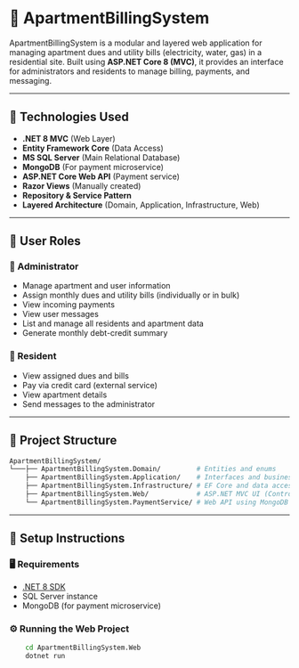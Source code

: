 # 🏢 ApartmentBillingSystem

ApartmentBillingSystem is a modular and layered web application for managing apartment dues and utility bills (electricity, water, gas) in a residential site. Built using **ASP.NET Core 8 (MVC)**, it provides an interface for administrators and residents to manage billing, payments, and messaging.

---

## 🚀 Technologies Used

- **.NET 8 MVC** (Web Layer)
- **Entity Framework Core** (Data Access)
- **MS SQL Server** (Main Relational Database)
- **MongoDB** (For payment microservice)
- **ASP.NET Core Web API** (Payment service)
- **Razor Views** (Manually created)
- **Repository & Service Pattern**
- **Layered Architecture** (Domain, Application, Infrastructure, Web)

---

## 👥 User Roles

### 🔹 Administrator
- Manage apartment and user information
- Assign monthly dues and utility bills (individually or in bulk)
- View incoming payments
- View user messages
- List and manage all residents and apartment data
- Generate monthly debt-credit summary

### 🔹 Resident
- View assigned dues and bills
- Pay via credit card (external service)
- View apartment details
- Send messages to the administrator

---

## 📂 Project Structure
```bash
ApartmentBillingSystem/
└───├── ApartmentBillingSystem.Domain/         # Entities and enums
    ├── ApartmentBillingSystem.Application/    # Interfaces and business logic (services)
    ├── ApartmentBillingSystem.Infrastructure/ # EF Core and data access (repositories)
    ├── ApartmentBillingSystem.Web/            # ASP.NET MVC UI (Controllers + Views)
    └── ApartmentBillingSystem.PaymentService/ # Web API using MongoDB (Credit card payments)
```
---

## 📌 Setup Instructions

### 🖥 Requirements

- [.NET 8 SDK](https://dotnet.microsoft.com/download)
- SQL Server instance
- MongoDB (for payment microservice)

### ⚙️ Running the Web Project

```bash
    cd ApartmentBillingSystem.Web
    dotnet run
```
